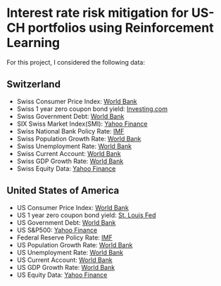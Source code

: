 # Interest rate risk mitigation for US-CH portfolios using Reinforcement Learning

For this project, I considered the following data:

## Switzerland
- Swiss Consumer Price Index: [World Bank](https://data.worldbank.org/country/CH)
- Swiss 1 year zero coupon bond yield: [Investing.com](https://www.investing.com/rates-bonds/switzerland-1-year-bond-yield-historical-data)
- Swiss Government Debt: [World Bank](https://data.worldbank.org/country/CH)
- SIX Swiss Market Index(SMI): [Yahoo Finance](https://finance.yahoo.com/quote/^SSMI?.tsrc=fin-srch)
- Swiss National Bank Policy Rate: [IMF](https://data.imf.org/?sk=85b51b5a-b74f-473a-be16-49f1786949b3)
- Swiss Population Growth Rate: [World Bank](https://data.worldbank.org/country/CH)
- Swiss Unemployment Rate: [World Bank](https://data.worldbank.org/country/CH)
- Swiss Current Account: [World Bank](https://data.worldbank.org/country/CH)
- Swiss GDP Growth Rate: [World Bank](https://data.worldbank.org/country/CH)
- Swiss Equity Data: [Yahoo Finance](https://finance.yahoo.com/quote/^SSMI?.tsrc=fin-srch)

## United States of America
- US Consumer Price Index: [World Bank](https://data.worldbank.org/country/united-states)
- US 1 year zero coupon bond yield: [St. Louis Fed](https://fred.stlouisfed.org/series/DGS1)
- US Government Debt: [World Bank](https://data.worldbank.org/country/united-states)
- US S&P500: [Yahoo Finance](https://finance.yahoo.com/quote/^GSPC?.tsrc=fin-srch)
- Federal Reserve Policy Rate: [IMF](https://data.imf.org/?sk=85b51b5a-b74f-473a-be16-49f1786949b3)
- US Population Growth Rate: [World Bank](https://data.worldbank.org/country/united-states)
- US Unemployment Rate: [World Bank](https://data.worldbank.org/country/united-states)
- US Current Account: [World Bank](https://data.worldbank.org/country/united-states)
- US GDP Growth Rate: [World Bank](https://data.worldbank.org/country/united-states)
- US Equity Data: [Yahoo Finance](https://finance.yahoo.com/quote/^GSPC?.tsrc=fin-srch)
  
